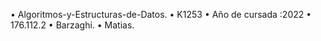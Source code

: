 • Algoritmos-y-Estructuras-de-Datos.
• K1253
• Año de cursada :2022
• 176.112.2
• Barzaghi.
• Matias.
